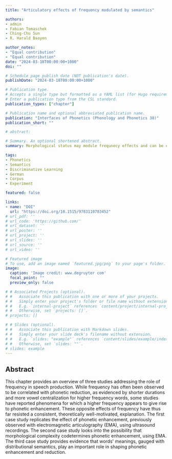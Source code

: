 ```yaml
---
title: "Articulatory effects of frequency modulated by semantics"

authors:
- admin
- Fabian Tomaschek
- Ching-Chu Sun
- R. Harald Baayen

author_notes:
- "Equal contribution"
- "Equal contribution"
date: "2024-03-18T00:00:00+1000"
doi: ""

# Schedule page publish date (NOT publication's date).
publishDate: "2024-03-18T00:00:00+1000"

# Publication type.
# Accepts a single type but formatted as a YAML list (for Hugo requirements).
# Enter a publication type from the CSL standard.
publication_types: ["chapter"]

# Publication name and optional abbreviated publication name.
publication: "Interfaces of Phonetics (Phonology and Phonetics 38)"
publication_short: ""

# abstract: 

# Summary. An optional shortened abstract.
summary: Morphological status may module frequnecy effects and can be explained by semantics.

tags:
- Phonetics
- Semantics
- Discriminative Learning
- German
- Corpus
- Experiment

featured: false

links:
- name: "DOI"
  url: "https://doi.org/10.1515/9783110783452"
# url_pdf: ''
# url_code: 'https://github.com/'
# url_dataset: ''
# url_poster: ''
# url_project: ''
# url_slides: ''
# url_source: ''
# url_video: ''

# Featured image
# To use, add an image named `featured.jpg/png` to your page's folder. 
image:
  caption: 'Image credit: www.degruyter com'
  focal_point: ""
  preview_only: false

# # Associated Projects (optional).
# #   Associate this publication with one or more of your projects.
# #   Simply enter your project's folder or file name without extension.
# #   E.g. `internal-project` references `content/project/internal-project/index.md`.
# #   Otherwise, set `projects: []`.
# projects: []

# # Slides (optional).
# #   Associate this publication with Markdown slides.
# #   Simply enter your slide deck's filename without extension.
# #   E.g. `slides: "example"` references `content/slides/example/index.md`.
# #   Otherwise, set `slides: ""`.
# slides: example
---
```



Abstract
--------

This chapter provides an overview of three studies addressing the role of frequency in speech production. While frequency has often been observed to be correlated with phonetic reduction, as evidenced by shorter durations and more vowel centralization for higher frequency words, some studies have reported phenomena for which a higher frequency appears to give rise to phonetic enhancement. These opposite effects of frequency have thus far resisted a consistent, theoretically well-motivated, explanation. The first case study replicates the effect of phonetic enhancement, previously observed with electromagnetic articulography (EMA), using ultrasound recordings. The second case study looks into the possibility that morphological complexity codetermines phonetic enhancement, using EMA. The third case study provides evidence that words' meanings, gauged with distributional semantics, play an important role in shaping phonetic enhancement and reduction.

